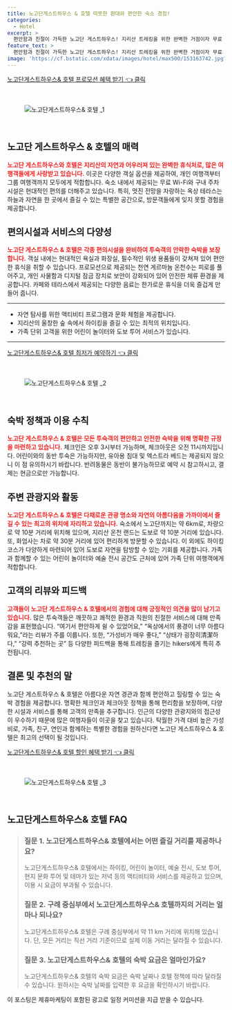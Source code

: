 ```yaml
---
title: 노고단게스트하우스 & 호텔 따뜻한 환대와 편안한 숙소 경험!
categories:
  - Hotel
excerpt: >
  편안함과 친절이 가득한 노고단 게스트하우스! 지리산 트레킹을 위한 완벽한 거점이자 무료 WiFi에 환상적인 전망까지 제공해요. 커플들에게도 인기가 높은 이곳에서 특별한 경험을 누려보세요!
feature_text: >
  편안함과 친절이 가득한 노고단 게스트하우스! 지리산 트레킹을 위한 완벽한 거점이자 무료 WiFi에 환상적인 전망까지 제공해요. 커플들에게도 인기가 높은 이곳에서 특별한 경험을 누려보세요!
image: 'https://cf.bstatic.com/xdata/images/hotel/max500/153163742.jpg?k=6d682c75d020e0288f8ee67771a4d48e026720be6093c615c45e5918c37d5280&o=&hp=1'
---
```


<p><a class="modoo-button" href="https://tinyurl.com/29luw2k2" rel="nofollow noopener">노고단게스트하우스&amp; 호텔  프로모션 혜택 받기 👈 클릭</a></p><br/>
<figure class="image"><img alt="노고단게스트하우스&amp; 호텔 _1" src="https://cf.bstatic.com/xdata/images/hotel/max1024x768/153152985.jpg?k=5d77a68f778655e0beee63002373d91f4ba733520b87f0c76c4c959583eaedcd&amp;o=&amp;hp=1"/></figure><br/>

<h2 id="노고단_게스트하우스_소개">노고단 게스트하우스 &amp; 호텔의 매력</h2>
<p><b><span style="color: #ee2323;">노고단 게스트하우스와 호텔은 지리산의 자연과 어우러져 있는 완벽한 휴식처로, 많은 여행객들에게 사랑받고 있습니다.</span></b> 이곳은 다양한 객실 옵션을 제공하여, 개인 여행객부터 그룹 여행객까지 모두에게 적합합니다. 숙소 내에서 제공되는 무료 Wi-Fi와 구내 주차 시설은 현대적인 편의를 더해주고 있습니다. 특히, 멋진 전망을 자랑하는 옥상 테라스는 하늘과 자연을 한 곳에서 즐길 수 있는 특별한 공간으로, 방문객들에게 잊지 못할 경험을 제공합니다.</p>
<h2 id="숙소_편의시설과_서비스">편의시설과 서비스의 다양성</h2>
<p><b><span style="color: #ee2323;">노고단 게스트하우스 &amp; 호텔은 각종 편의시설을 완비하여 투숙객의 안락한 숙박을 보장합니다.</span></b> 객실 내에는 현대적인 욕실과 화장실, 필수적인 위생 용품들이 갖쳐져 있어 편안한 휴식을 취할 수 있습니다. 프로모션으로 제공되는 천연 게르마늄 온천수는 피로를 풀어주고, 개인 사물함과 디지털 잠금 장치로 보안이 강화되어 있어 안전한 체류 환경을 제공합니다. 카페와 테라스에서 제공되는 다양한 음료는 한가로운 휴식을 더욱 즐겁게 만들어 줍니다.</p>
<hr/>
<ul>
<li>자연 탐사를 위한 액티비티 프로그램과 문화 체험을 제공합니다.</li>
<li>지리산의 울창한 숲 속에서 하이킹을 즐길 수 있는 최적의 위치입니다.</li>
<li>가족 단위 고객을 위한 어린이 놀이터와 도보 투어 서비스가 있습니다.</li>
</ul>
<hr/>
<p><a class="modoo-button" href="https://tinyurl.com/29luw2k2" rel="nofollow noopener">노고단게스트하우스&amp; 호텔  최저가 예약하기 👈 클릭</a></p><br/>
<figure class="image"><img alt="노고단게스트하우스&amp; 호텔 _2" src="https://cf.bstatic.com/xdata/images/hotel/max500/153163742.jpg?k=6d682c75d020e0288f8ee67771a4d48e026720be6093c615c45e5918c37d5280&amp;o=&amp;hp=1"/></figure><br/>
<h2 id="숙박_정책과_이용_수칙">숙박 정책과 이용 수칙</h2>
<p><b><span style="color: #ee2323;">노고단 게스트하우스 &amp; 호텔은 모든 투숙객의 편안하고 안전한 숙박을 위해 명확한 규정을 마련하고 있습니다.</span></b> 체크인은 오후 3시부터 가능하며, 체크아웃은 오전 11시까지입니다. 어린이와의 동반 투숙은 가능하지만, 유아용 침대 및 엑스트라 베드는 제공되지 않으니 이 점 유의하시기 바랍니다. 반려동물은 동반이 불가능하므로 예약 시 참고하시고, 결제는 현금으로만 가능합니다.</p>
<h2 id="주변_관광지와_활동">주변 관광지와 활동</h2>
<p><b><span style="color: #ee2323;">노고단 게스트하우스 &amp; 호텔은 다채로운 관광 명소와 자연의 아름다움을 가까이에서 즐길 수 있는 최고의 위치에 자리하고 있습니다.</span></b> 숙소에서 노고단까지는 약 6km로, 차량으로 약 10분 거리에 위치해 있으며, 지리산 온천 랜드는 도보로 약 10분 거리에 있습니다. 또, 화엄사는 차로 약 30분 거리에 있어 편리하게 방문할 수 있습니다. 이 외에도 하이킹 코스가 다양하게 마련되어 있어 도보로 자연을 탐방할 수 있는 기회를 제공합니다. 가족과 함께할 수 있는 어린이 놀이터와 예술 전시 공간도 근처에 있어 가족 단위 여행객에게 적합합니다.</p>
<h2 id="고객의_리뷰와_피드백">고객의 리뷰와 피드백</h2>
<p><b><span style="color: #ee2323;">고객들이 노고단 게스트하우스 &amp; 호텔에서의 경험에 대해 긍정적인 의견을 많이 남기고 있습니다.</span></b> 많은 투숙객들은 깨끗하고 쾌적한 환경과 직원의 친절한 서비스에 대해 만족감을 표현했습니다. “여기서 편안하게 쉴 수 있었어요,” “옥상에서의 풍경이 너무 아름다워요,”라는 리뷰가 주를 이룹니다. 또한, “가성비가 매우 좋다,” “상태가 굉장히清潔하다,” “강력 추천하는 곳” 등 다양한 피드백을 통해 트레킹을 즐기는 hikers에게 특히 추천됩니다.</p>
<h2 id="결론_및_추천의_말">결론 및 추천의 말</h2>
<p>노고단 게스트하우스 &amp; 호텔은 아름다운 자연 경관과 함께 편안하고 힐링할 수 있는 숙박 경험을 제공합니다. 명확한 체크인과 체크아웃 정책을 통해 편리함을 보장하며, 다양한 시설과 서비스를 통해 고객의 만족을 추구합니다. 인근의 다양한 관광지와의 접근성이 우수하기 때문에 많은 여행자들이 이곳을 찾고 있습니다. 탁월한 가격 대비 높은 가성비로, 가족, 친구, 연인과 함께하는 특별한 경험을 원하신다면 노고단 게스트하우스 &amp; 호텔은 최고의 선택이 될 것입니다.</p>

<p><a class="modoo-button" href="https://tinyurl.com/29luw2k2" rel="nofollow noopener">노고단게스트하우스& 호텔  할인 혜택 받기 👈 클릭</a></p><br>

<figure class="image"><img src="https://cf.bstatic.com/xdata/images/hotel/max500/153163788.jpg?k=50710ef575a712c08868f429d37ac265452368c71dc545437047991f52ebe6cf&o=&hp=1" alt="노고단게스트하우스& 호텔 _3"></figure><br>
<h2 id="노고단게스트하우스& 호텔 _FAQ">노고단게스트하우스& 호텔  FAQ</h2>
<div itemscope="" itemtype="https://schema.org/FAQPage"> 
<blockquote> 
<div itemscope="" itemprop="mainEntity" itemtype="https://schema.org/Question"> 
<h3 id="질문_1" itemprop="name">질문 1. 노고단게스트하우스& 호텔에서는 어떤 즐길 거리를 제공하나요?</h3> 
<div itemscope="" itemprop="acceptedAnswer" itemtype="https://schema.org/Answer"> 
<span itemprop="text"> 
<p>노고단게스트하우스& 호텔에서는 하이킹, 어린이 놀이터, 예술 전시, 도보 투어, 현지 문화 투어 및 테마가 있는 저녁 등의 액티비티와 서비스를 제공하고 있으며, 이용 시 요금이 부과될 수 있습니다.</p> 
</span> 
</div> 
</div> 

<div itemscope="" itemprop="mainEntity" itemtype="https://schema.org/Question"> 
<h3 id="질문_2" itemprop="name">질문 2. 구례 중심부에서 노고단게스트하우스& 호텔까지의 거리는 얼마나 되나요?</h3> 
<div itemscope="" itemprop="acceptedAnswer" itemtype="https://schema.org/Answer"> 
<span itemprop="text"> 
<p>노고단게스트하우스& 호텔은 구례 중심부에서 약 11 km 거리에 위치해 있습니다. 단, 모든 거리는 직선 거리 기준이므로 실제 이동 거리는 달라질 수 있습니다.</p> 
</span> 
</div> 
</div> 

<div itemscope="" itemprop="mainEntity" itemtype="https://schema.org/Question"> 
<h3 id="질문_3" itemprop="name">질문 3. 노고단게스트하우스& 호텔의 숙박 요금은 얼마인가요?</h3> 
<div itemscope="" itemprop="acceptedAnswer" itemtype="https://schema.org/Answer"> 
<span itemprop="text"> 
<p>노고단게스트하우스& 호텔의 숙박 요금은 숙박 날짜나 호텔 정책에 따라 달라질 수 있습니다. 원하시는 숙박 날짜를 입력한 후 요금을 확인하시기 바랍니다.</p> 
</span> 
</div> 
</div> 
</blockquote> 
</div><p>이 포스팅은 제휴마케팅이 포함된 광고로 일정 커미션을 지급 받을 수 있습니다.</p>

